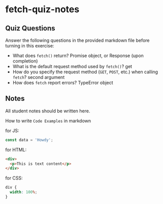 # fetch-quiz-notes

## Quiz Questions

Answer the following questions in the provided markdown file before turning in this exercise:

- What does `fetch()` return?
Promise object, or Response (upon completion)
- What is the default request method used by `fetch()`?
get
- How do you specify the request method (`GET`, `POST`, etc.) when calling `fetch`?
second argument
- How does `fetch` report errors?
 TypeError object
## Notes

All student notes should be written here.

How to write `Code Examples` in markdown

for JS:

```javascript
const data = 'Howdy';
```

for HTML:

```html
<div>
  <p>This is text content</p>
</div>
```

for CSS:

```css
div {
  width: 100%;
}
```

